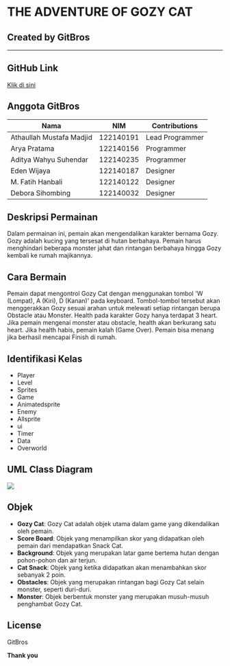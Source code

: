 # THE ADVENTURE OF GOZY CAT
## Created by GitBros
_______________

## GitHub Link
[Klik di sini](https://github.com/mustafamadjid/TugasBesar-Kelompok5-Platformer.git)
 
## Anggota GitBros
| Nama                    | NIM       | Contributions  | 
|-------------------------|-----------|----------------|
| Athaullah Mustafa Madjid| 122140191 | Lead Programmer| 
| Arya Pratama            | 122140156 | Programmer     | 
| Aditya Wahyu Suhendar   | 122140235 | Programmer     | 
| Eden Wijaya             | 122140187 | Designer       | 
| M. Fatih Hanbali        | 122140122 | Designer       | 
| Debora Sihombing        | 122140032 | Designer       | 

## Deskripsi Permainan
Dalam permainan ini, pemain akan mengendalikan karakter bernama Gozy. Gozy adalah kucing yang tersesat di hutan berbahaya. Pemain harus menghindari beberapa monster jahat dan rintangan berbahaya hingga Gozy kembali ke rumah majikannya.

## Cara Bermain
Pemain dapat mengontrol Gozy Cat dengan menggunakan tombol 'W (Lompat), A (Kiri), D (Kanan)' pada keyboard. Tombol-tombol tersebut akan menggerakkan Gozy sesuai arahan untuk melewati setiap rintangan berupa Obstacle atau Monster. Health pada karakter Gozy hanya terdapat 3 heart. Jika pemain mengenai monster atau obstacle, health akan berkurang satu heart. Jika health habis, pemain kalah (Game Over). Pemain bisa menang jika berhasil mencapai Finish di rumah.

## Identifikasi Kelas
- Player
- Level
- Sprites
- Game
- Animatedsprite
- Enemy
- Allsprite
- ui
- Timer
- Data
- Overworld

## UML Class Diagram
<img src="Screenshots/uml.png">


## Objek

- **Gozy Cat**: Gozy Cat adalah objek utama dalam game yang dikendalikan oleh pemain.
- **Score Board**: Objek yang menampilkan skor yang didapatkan oleh pemain dari mendapatkan Snack Cat.
- **Background**: Objek yang merupakan latar game bertema hutan dengan pohon-pohon dan air terjun.
- **Cat Snack**: Objek yang ketika didapatkan akan menambahkan skor sebanyak 2 poin.
- **Obstacles**: Objek yang merupakan rintangan bagi Gozy Cat selain monster, seperti duri-duri.
- **Monster**: Objek berbentuk monster yang merupakan musuh-musuh penghambat Gozy Cat.

## License
GitBros

**Thank you**
